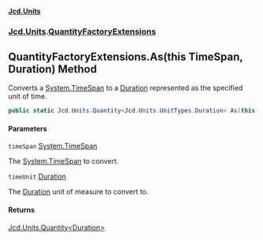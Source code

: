#### [Jcd.Units](index.md 'index')
### [Jcd.Units](Jcd.Units.md 'Jcd.Units').[QuantityFactoryExtensions](QuantityFactoryExtensions.md 'Jcd.Units.QuantityFactoryExtensions')

## QuantityFactoryExtensions.As(this TimeSpan, Duration) Method

Converts a [System.TimeSpan](https://docs.microsoft.com/en-us/dotnet/api/System.TimeSpan 'System.TimeSpan') to a [Duration](Duration.md 'Jcd.Units.UnitTypes.Duration') represented as the specified unit of time.

```csharp
public static Jcd.Units.Quantity<Jcd.Units.UnitTypes.Duration> As(this TimeSpan timeSpan, Jcd.Units.UnitTypes.Duration timeUnit);
```
#### Parameters

<a name='Jcd.Units.QuantityFactoryExtensions.As(thisTimeSpan,Jcd.Units.UnitTypes.Duration).timeSpan'></a>

`timeSpan` [System.TimeSpan](https://docs.microsoft.com/en-us/dotnet/api/System.TimeSpan 'System.TimeSpan')

The [System.TimeSpan](https://docs.microsoft.com/en-us/dotnet/api/System.TimeSpan 'System.TimeSpan') to convert.

<a name='Jcd.Units.QuantityFactoryExtensions.As(thisTimeSpan,Jcd.Units.UnitTypes.Duration).timeUnit'></a>

`timeUnit` [Duration](Duration.md 'Jcd.Units.UnitTypes.Duration')

The [Duration](Duration.md 'Jcd.Units.UnitTypes.Duration') unit of measure to convert to.

#### Returns
[Jcd.Units.Quantity&lt;](Quantity_TUnit_.md 'Jcd.Units.Quantity<TUnit>')[Duration](Duration.md 'Jcd.Units.UnitTypes.Duration')[&gt;](Quantity_TUnit_.md 'Jcd.Units.Quantity<TUnit>')